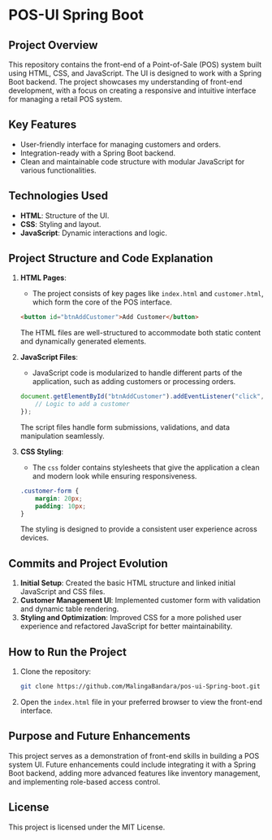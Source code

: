 
# POS-UI Spring Boot

## Project Overview

This repository contains the front-end of a Point-of-Sale (POS) system built using HTML, CSS, and JavaScript. The UI is designed to work with a Spring Boot backend. The project showcases my understanding of front-end development, with a focus on creating a responsive and intuitive interface for managing a retail POS system.

## Key Features

- User-friendly interface for managing customers and orders.
- Integration-ready with a Spring Boot backend.
- Clean and maintainable code structure with modular JavaScript for various functionalities.

## Technologies Used

- **HTML**: Structure of the UI.
- **CSS**: Styling and layout.
- **JavaScript**: Dynamic interactions and logic.

## Project Structure and Code Explanation

1. **HTML Pages**:
   - The project consists of key pages like `index.html` and `customer.html`, which form the core of the POS interface.
   
   ```html
   <button id="btnAddCustomer">Add Customer</button>
   ```

   The HTML files are well-structured to accommodate both static content and dynamically generated elements.

2. **JavaScript Files**:
   - JavaScript code is modularized to handle different parts of the application, such as adding customers or processing orders.

   ```javascript
   document.getElementById("btnAddCustomer").addEventListener("click", function() {
       // Logic to add a customer
   });
   ```

   The script files handle form submissions, validations, and data manipulation seamlessly.

3. **CSS Styling**:
   - The `css` folder contains stylesheets that give the application a clean and modern look while ensuring responsiveness.

   ```css
   .customer-form {
       margin: 20px;
       padding: 10px;
   }
   ```

   The styling is designed to provide a consistent user experience across devices.

## Commits and Project Evolution

1. **Initial Setup**: Created the basic HTML structure and linked initial JavaScript and CSS files.
2. **Customer Management UI**: Implemented customer form with validation and dynamic table rendering.
3. **Styling and Optimization**: Improved CSS for a more polished user experience and refactored JavaScript for better maintainability.

## How to Run the Project

1. Clone the repository:
   ```bash
   git clone https://github.com/MalingaBandara/pos-ui-Spring-boot.git
   ```
2. Open the `index.html` file in your preferred browser to view the front-end interface.

## Purpose and Future Enhancements

This project serves as a demonstration of front-end skills in building a POS system UI. Future enhancements could include integrating it with a Spring Boot backend, adding more advanced features like inventory management, and implementing role-based access control.

## License

This project is licensed under the MIT License.

